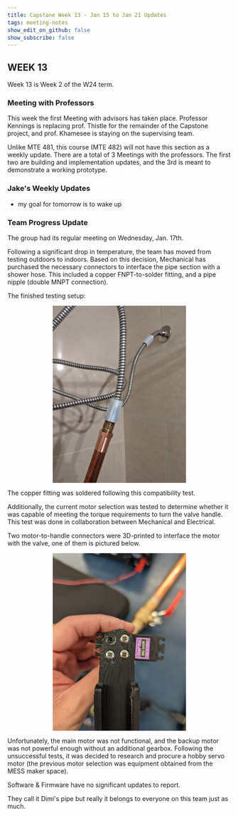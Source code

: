 ```yaml
---
title: Capstone Week 13 - Jan 15 to Jan 21 Updates
tags: meeting-notes
show_edit_on_github: false
show_subscribe: false
---
```

## WEEK 13
Week 13 is Week 2 of the W24 term.

### Meeting with Professors
This week the first Meeting with advisors has taken place.
Professor Kennings is replacing prof. Thistle for the remainder of the Capstone project, and prof. Khamesee is staying on the supervising team.

Unlike MTE 481, this course (MTE 482) will not have this section as a weekly update. There are a total of 3 Meetings with the professors.
The first two are building and implementation updates, and the 3rd is meant to demonstrate a working prototype.

### Jake's Weekly Updates 
- my goal for tomorrow is to wake up

### Team Progress Update

The group had its regular meeting on Wednesday, Jan. 17th.

Following a significant drop in temperature, the team has moved from testing outdoors to indoors.
Based on this decision, Mechanical has purchased the necessary connectors to interface the pipe section with a shower hose.
This included a copper FNPT-to-solder fitting, and a pipe nipple (double MNPT connection).

The finished testing setup:

<style>
  img {
  display: block;
  margin-left: auto;
  margin-right: auto;
  }
</style>
<img src="https://raw.githubusercontent.com/pipyns/pipyns.github.io/master/assets/Shower%20Setup.jpg" alt="Image of Mechanical Connectivity Test for Prototype" width=300>

The copper fitting was soldered following this compatibility test.

Additionally, the current motor selection was tested to determine whether it was capable of meeting the torque requirements to turn the valve handle.
This test was done in collaboration between Mechanical and Electrical.

Two motor-to-handle connectors were 3D-printed to interface the motor with the valve, one of them is pictured below.

<style>
  img {
  display: block;
  margin-left: auto;
  margin-right: auto;
  }
</style>
<img src="https://github.com/pipyns/pipyns.github.io/blob/master/assets/MG996R%20test.jpg" alt="Image of MG996R servo with a 3D-printed arm attached" width=300>

Unfortunately, the main motor was not functional, and the backup motor was not powerful enough without an additional gearbox.
Following the unsuccessful tests, it was decided to research and procure a hobby servo motor (the previous motor selection was equipment obtained from the MESS maker space).

Software & Firmware have no significant updates to report.

They call it Dimi's pipe but really it belongs to everyone on this team just as much.
<!--more-->
